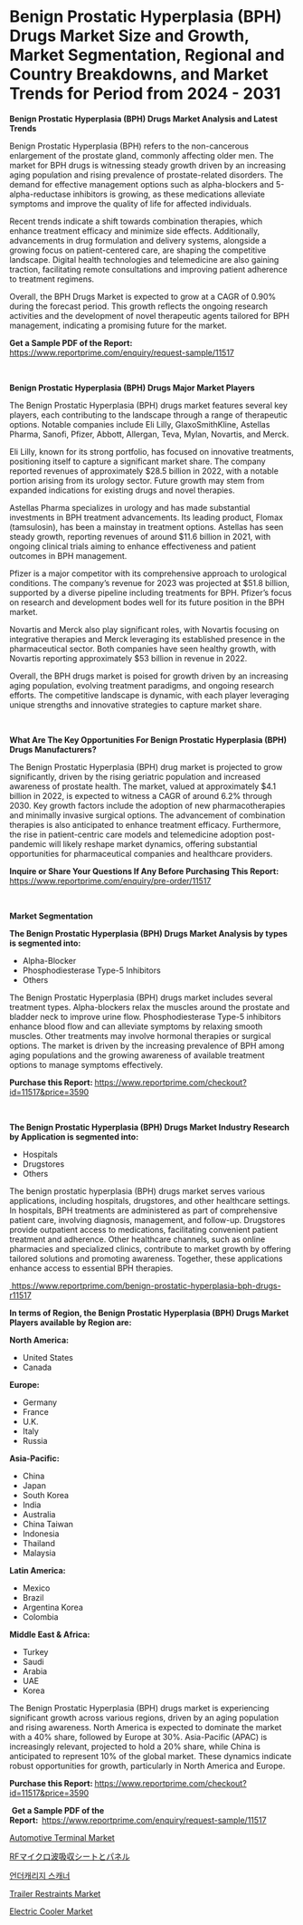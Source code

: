 <p><h1>Benign Prostatic Hyperplasia (BPH) Drugs Market Size and Growth, Market Segmentation, Regional and Country Breakdowns, and Market Trends for Period from 2024 -  2031</h1></p><p><strong>Benign Prostatic Hyperplasia (BPH) Drugs Market Analysis and Latest Trends</strong></p>
<p><p>Benign Prostatic Hyperplasia (BPH) refers to the non-cancerous enlargement of the prostate gland, commonly affecting older men. The market for BPH drugs is witnessing steady growth driven by an increasing aging population and rising prevalence of prostate-related disorders. The demand for effective management options such as alpha-blockers and 5-alpha-reductase inhibitors is growing, as these medications alleviate symptoms and improve the quality of life for affected individuals. </p><p>Recent trends indicate a shift towards combination therapies, which enhance treatment efficacy and minimize side effects. Additionally, advancements in drug formulation and delivery systems, alongside a growing focus on patient-centered care, are shaping the competitive landscape. Digital health technologies and telemedicine are also gaining traction, facilitating remote consultations and improving patient adherence to treatment regimens.</p><p>Overall, the BPH Drugs Market is expected to grow at a CAGR of 0.90% during the forecast period. This growth reflects the ongoing research activities and the development of novel therapeutic agents tailored for BPH management, indicating a promising future for the market.</p></p>
<p><strong>Get a Sample PDF of the Report:&nbsp;</strong> <a href="https://www.reportprime.com/enquiry/request-sample/11517">https://www.reportprime.com/enquiry/request-sample/11517</a></p>
<p>&nbsp;</p>
<p><strong>Benign Prostatic Hyperplasia (BPH) Drugs Major Market Players</strong></p>
<p><p>The Benign Prostatic Hyperplasia (BPH) drugs market features several key players, each contributing to the landscape through a range of therapeutic options. Notable companies include Eli Lilly, GlaxoSmithKline, Astellas Pharma, Sanofi, Pfizer, Abbott, Allergan, Teva, Mylan, Novartis, and Merck.</p><p>Eli Lilly, known for its strong portfolio, has focused on innovative treatments, positioning itself to capture a significant market share. The company reported revenues of approximately $28.5 billion in 2022, with a notable portion arising from its urology sector. Future growth may stem from expanded indications for existing drugs and novel therapies.</p><p>Astellas Pharma specializes in urology and has made substantial investments in BPH treatment advancements. Its leading product, Flomax (tamsulosin), has been a mainstay in treatment options. Astellas has seen steady growth, reporting revenues of around $11.6 billion in 2021, with ongoing clinical trials aiming to enhance effectiveness and patient outcomes in BPH management.</p><p>Pfizer is a major competitor with its comprehensive approach to urological conditions. The company’s revenue for 2023 was projected at $51.8 billion, supported by a diverse pipeline including treatments for BPH. Pfizer’s focus on research and development bodes well for its future position in the BPH market.</p><p>Novartis and Merck also play significant roles, with Novartis focusing on integrative therapies and Merck leveraging its established presence in the pharmaceutical sector. Both companies have seen healthy growth, with Novartis reporting approximately $53 billion in revenue in 2022.</p><p>Overall, the BPH drugs market is poised for growth driven by an increasing aging population, evolving treatment paradigms, and ongoing research efforts. The competitive landscape is dynamic, with each player leveraging unique strengths and innovative strategies to capture market share.</p></p>
<p>&nbsp;</p>
<p><strong>What Are The Key Opportunities For Benign Prostatic Hyperplasia (BPH) Drugs Manufacturers?</strong></p>
<p><p>The Benign Prostatic Hyperplasia (BPH) drug market is projected to grow significantly, driven by the rising geriatric population and increased awareness of prostate health. The market, valued at approximately $4.1 billion in 2022, is expected to witness a CAGR of around 6.2% through 2030. Key growth factors include the adoption of new pharmacotherapies and minimally invasive surgical options. The advancement of combination therapies is also anticipated to enhance treatment efficacy. Furthermore, the rise in patient-centric care models and telemedicine adoption post-pandemic will likely reshape market dynamics, offering substantial opportunities for pharmaceutical companies and healthcare providers.</p></p>
<p><strong>Inquire or Share Your Questions If Any Before Purchasing This Report:</strong> <a href="https://www.reportprime.com/enquiry/pre-order/11517">https://www.reportprime.com/enquiry/pre-order/11517</a></p>
<p>&nbsp;</p>
<p><strong>Market Segmentation</strong></p>
<p><strong>The Benign Prostatic Hyperplasia (BPH) Drugs Market Analysis by types is segmented into:</strong></p>
<p><ul><li>Alpha-Blocker</li><li>Phosphodiesterase Type-5 Inhibitors</li><li>Others</li></ul></p>
<p><p>The Benign Prostatic Hyperplasia (BPH) drugs market includes several treatment types. Alpha-blockers relax the muscles around the prostate and bladder neck to improve urine flow. Phosphodiesterase Type-5 inhibitors enhance blood flow and can alleviate symptoms by relaxing smooth muscles. Other treatments may involve hormonal therapies or surgical options. The market is driven by the increasing prevalence of BPH among aging populations and the growing awareness of available treatment options to manage symptoms effectively.</p></p>
<p><strong>Purchase this Report:&nbsp;</strong><a href="https://www.reportprime.com/checkout?id=11517&price=3590">https://www.reportprime.com/checkout?id=11517&price=3590</a></p>
<p>&nbsp;</p>
<p><strong>The Benign Prostatic Hyperplasia (BPH) Drugs Market Industry Research by Application is segmented into:</strong></p>
<p><ul><li>Hospitals</li><li>Drugstores</li><li>Others</li></ul></p>
<p><p>The benign prostatic hyperplasia (BPH) drugs market serves various applications, including hospitals, drugstores, and other healthcare settings. In hospitals, BPH treatments are administered as part of comprehensive patient care, involving diagnosis, management, and follow-up. Drugstores provide outpatient access to medications, facilitating convenient patient treatment and adherence. Other healthcare channels, such as online pharmacies and specialized clinics, contribute to market growth by offering tailored solutions and promoting awareness. Together, these applications enhance access to essential BPH therapies.</p></p>
<p><a href="https://www.reportprime.com/benign-prostatic-hyperplasia-bph-drugs-r11517">&nbsp;https://www.reportprime.com/benign-prostatic-hyperplasia-bph-drugs-r11517</a></p>
<p><strong>In terms of Region, the Benign Prostatic Hyperplasia (BPH) Drugs Market Players available by Region are:</strong></p>
<p>
    <p> <strong> North America: </strong>
        <ul>
            <li>United States</li>
            <li>Canada</li>
        </ul>
        </p> 
    <p> <strong> Europe: </strong>
        <ul>
            <li>Germany</li>
            <li>France</li>
            <li>U.K.</li>
            <li>Italy</li>
            <li>Russia</li>
        </ul>
        </p> 
    <p> <strong> Asia-Pacific: </strong>
        <ul>
            <li>China</li>
            <li>Japan</li>
            <li>South Korea</li>
            <li>India</li>
            <li>Australia</li>
            <li>China Taiwan</li>
            <li>Indonesia</li>
            <li>Thailand</li>
            <li>Malaysia</li>
        </ul>
        </p> 
    <p> <strong> Latin America: </strong>
        <ul>
            <li>Mexico</li>
            <li>Brazil</li>
            <li>Argentina Korea</li>
            <li>Colombia</li>
        </ul>
        </p> 
    <p> <strong> Middle East & Africa: </strong>
        <ul>
            <li>Turkey</li>
            <li>Saudi</li>
            <li>Arabia</li>
            <li>UAE</li>
            <li>Korea</li>
        </ul>
    </p>
    </p>
<p><p>The Benign Prostatic Hyperplasia (BPH) drugs market is experiencing significant growth across various regions, driven by an aging population and rising awareness. North America is expected to dominate the market with a 40% share, followed by Europe at 30%. Asia-Pacific (APAC) is increasingly relevant, projected to hold a 20% share, while China is anticipated to represent 10% of the global market. These dynamics indicate robust opportunities for growth, particularly in North America and Europe.</p></p>
<p><strong>Purchase this Report: </strong><a href="https://www.reportprime.com/checkout?id=11517&price=3590">https://www.reportprime.com/checkout?id=11517&price=3590</a></p>
<p>&nbsp;<strong>Get a Sample PDF of the Report:&nbsp;&nbsp;</strong><a href="https://www.reportprime.com/enquiry/request-sample/11517">https://www.reportprime.com/enquiry/request-sample/11517</a></p>
<p><strong></strong></p>
<p><p><a href="https://medium.com/@ornellwebster/the-automotive-terminal-market-prioritizes-cost-control-and-efficiency-enhancement-e017be2a158b">Automotive Terminal Market</a></p><p><a href="https://medium.com/@maudabbott7/rf-microwave-absorber-sheet-and-panel-62054e036ce8">RFマイクロ波吸収シートとパネル</a></p><p><a href="https://medium.com/@wallacecumfgmings567556/%EC%84%B8%EA%B3%84-undercarriage-scanners-market-%EC%9D%80-2024%EC%97%90%EC%84%9C-2031%EB%A1%9C-%EC%97%B0%ED%8F%89%EA%B7%A0-%EC%A6%9D%EA%B0%80%EC%9C%A8%EC%9D%84-%EB%B3%B4%EC%9D%BC-%EA%B2%83%EC%9C%BC%EB%A1%9C-%EC%98%88%EC%83%81%EB%90%A9%EB%8B%88%EB%8B%A4-1759cc593902">언더캐리지 스캐너</a></p><p><a href="https://issuu.com/reportprime-2/docs/trailer-restraints-market-size-2030_a3e64931dd2311">Trailer Restraints Market</a></p><p><a href="https://www.linkedin.com/pulse/electric-cooler-market-insights-product-type-application-trends-f7ubc?trackingId=1WeHJe2rTfiH%2BeJHsQQnAA%3D%3D">Electric Cooler Market</a></p></p>